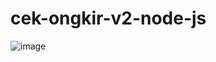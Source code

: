 # cek-ongkir-v2-node-js

![image](https://user-images.githubusercontent.com/82169444/225695523-108503a4-f41c-43b1-bddf-0acfb92a12af.png)
